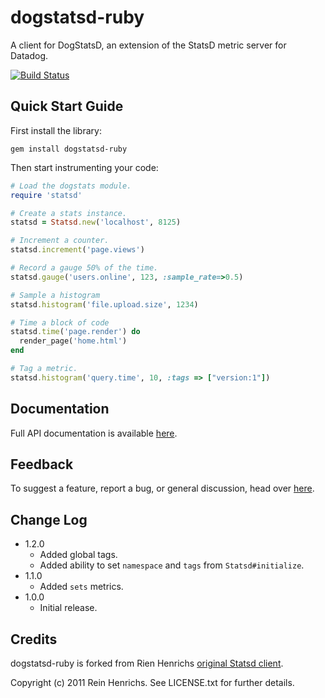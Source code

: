 
dogstatsd-ruby
==============

A client for DogStatsD, an extension of the StatsD metric server for Datadog.

[![Build Status](https://secure.travis-ci.org/DataDog/dogstatsd-ruby.png)](http://travis-ci.org/DataDog/dogstatsd-ruby)

Quick Start Guide
-----------------

First install the library:

    gem install dogstatsd-ruby

Then start instrumenting your code:

``` ruby
# Load the dogstats module.
require 'statsd'

# Create a stats instance.
statsd = Statsd.new('localhost', 8125)

# Increment a counter.
statsd.increment('page.views')

# Record a gauge 50% of the time.
statsd.gauge('users.online', 123, :sample_rate=>0.5)

# Sample a histogram
statsd.histogram('file.upload.size', 1234)

# Time a block of code
statsd.time('page.render') do
  render_page('home.html')
end

# Tag a metric.
statsd.histogram('query.time', 10, :tags => ["version:1"])
```

Documentation
-------------

Full API documentation is available
[here](http://www.rubydoc.info/github/DataDog/dogstatsd-ruby/master/frames).


Feedback
--------

To suggest a feature, report a bug, or general discussion, head over
[here](http://github.com/DataDog/dogstatsd-ruby/issues/).


Change Log
----------


- 1.2.0
    - Added global tags.
    - Added ability to set `namespace` and `tags` from `Statsd#initialize`.
- 1.1.0
    - Added `sets` metrics.
- 1.0.0
    - Initial release.


Credits
-------

dogstatsd-ruby is forked from Rien Henrichs [original Statsd
client](https://github.com/reinh/statsd).

Copyright (c) 2011 Rein Henrichs. See LICENSE.txt for
further details.
